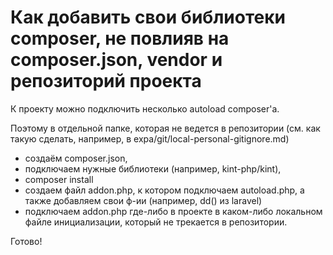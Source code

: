 # Как добавить свои библиотеки composer, не повлияв на composer.json, vendor и репозиторий проекта

К проекту можно подключить несколько autoload composer'а.

Поэтому в отдельной папке, которая не ведется в репозитории (см. как такую сделать, например, в expa/git/local-personal-gitignore.md) 

 * создаём composer.json, 
 * подключаем нужные библиотеки (например, kint-php/kint),
 * composer install
 * создаем файл addon.php, к котором подключаем autoload.php, а также добавляем свои ф-ии (например, dd() из laravel)
 * подключаем addon.php где-либо в проекте в каком-либо локальном файле инициализации, который не трекается в репозитории.

Готово!
